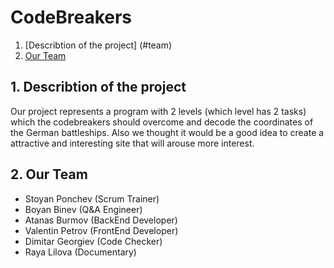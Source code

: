 # CodeBreakers

1. [Describtion of the project] (#team)
2. [Our Team](#team)





<a name="team"></a>
## 1. Describtion of the project
 Our project represents a program with 2 levels (which level has 2 tasks) which the codebreakers should overcome and decode the coordinates of the German battleships. Also we thought it would be a good idea to create a attractive and interesting site that will arouse more interest.
 
## 2. Our Team
- Stoyan Ponchev (Scrum Trainer)
- Boyan Binev (Q&A Engineer)
- Atanas Burmov (BackEnd Developer)
- Valentin Petrov (FrontEnd Developer)
- Dimitar Georgiev (Code Checker)
- Raya Lilova (Documentary)

